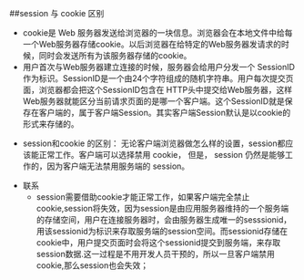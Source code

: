 ##session 与 cookie 区别
- cookie是 Web 服务器发送给浏览器的一块信息。浏览器会在本地文件中给每一个Web服务器存储cookie。以后浏览器在给特定的Web服务器发请求的时候，同时会发送所有为该服务器存储的cookie。
- 用户首次与Web服务器建立连接的时候，服务器会给用户分发一个 SessionID作为标识。SessionID是一个由24个字符组成的随机字符串。用户每次提交页面，浏览器都会把这个SessionID包含在 HTTP头中提交给Web服务器，这样Web服务器就能区分当前请求页面的是哪一个客户端。这个SessionID就是保存在客户端的，属于客户端Session。其实客户端Session默认是以cookie的形式来存储的。

* session和cookie 的区别：
无论客户端浏览器做怎么样的设置，session都应该能正常工作。客户端可以选择禁用 cookie，
但是， session 仍然是能够工作的，因为客户端无法禁用服务端的 session。

- 联系
    - session需要借助cookie才能正常工作，如果客户端完全禁止cookie,session将失效，因为session是由应用服务器维持的一个服务端的存储空间，用户在连接服务器时，会由服务器生成唯一的sesssionid，用该sessionid为标识来存取服务端的session空间。而sessionid存储在cookie中，用户提交页面时会将这个sessionid提交到服务端，来存取session数据.这一过程是不用开发人员干预的，所以一旦客户端禁用cookie,那么session也会失效；
